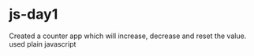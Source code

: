 # js-day1
Created a counter app which will increase, decrease and reset the value.
used plain javascript
